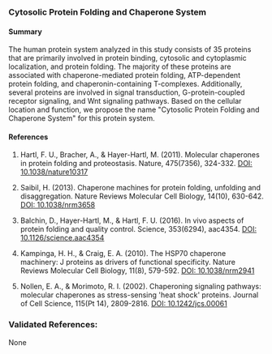 ### Cytosolic Protein Folding and Chaperone System

#### Summary

The human protein system analyzed in this study consists of 35 proteins that are primarily involved in protein binding, cytosolic and cytoplasmic localization, and protein folding. The majority of these proteins are associated with chaperone-mediated protein folding, ATP-dependent protein folding, and chaperonin-containing T-complexes. Additionally, several proteins are involved in signal transduction, G-protein-coupled receptor signaling, and Wnt signaling pathways. Based on the cellular location and function, we propose the name "Cytosolic Protein Folding and Chaperone System" for this protein system.

#### References

1. Hartl, F. U., Bracher, A., & Hayer-Hartl, M. (2011). Molecular chaperones in protein folding and proteostasis. Nature, 475(7356), 324-332. [DOI: 10.1038/nature10317](https://doi.org/10.1038/nature10317)

2. Saibil, H. (2013). Chaperone machines for protein folding, unfolding and disaggregation. Nature Reviews Molecular Cell Biology, 14(10), 630-642. [DOI: 10.1038/nrm3658](https://doi.org/10.1038/nrm3658)

3. Balchin, D., Hayer-Hartl, M., & Hartl, F. U. (2016). In vivo aspects of protein folding and quality control. Science, 353(6294), aac4354. [DOI: 10.1126/science.aac4354](https://doi.org/10.1126/science.aac4354)

4. Kampinga, H. H., & Craig, E. A. (2010). The HSP70 chaperone machinery: J proteins as drivers of functional specificity. Nature Reviews Molecular Cell Biology, 11(8), 579-592. [DOI: 10.1038/nrm2941](https://doi.org/10.1038/nrm2941)

5. Nollen, E. A., & Morimoto, R. I. (2002). Chaperoning signaling pathways: molecular chaperones as stress-sensing 'heat shock' proteins. Journal of Cell Science, 115(Pt 14), 2809-2816. [DOI: 10.1242/jcs.00061](https://doi.org/10.1242/jcs.00061)

### Validated References: 

None



